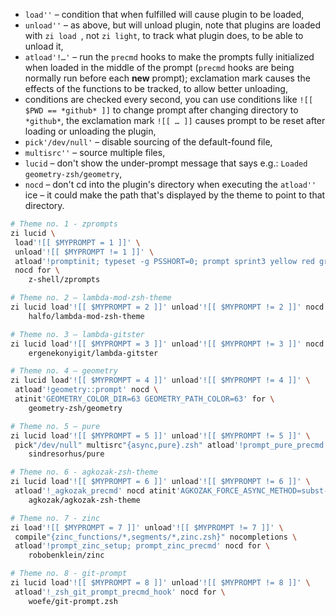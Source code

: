 
- `load''` – condition that when fulfilled will cause plugin to be loaded,
- `unload''` – as above, but will unload plugin, note that plugins are loaded with <code>zi load </code>, not `zi light`, to track what plugin does, to be able to unload it,
- `atload'!…'` – run the `precmd` hooks to make the prompts fully initialized when loaded in the middle of the prompt (`precmd` hooks are being normally run before each **new** prompt); exclamation mark causes the effects of the functions to be tracked, to allow better unloading,
- conditions are checked every second, you can use conditions like `![[ $PWD == *github* ]]` to change prompt after changing directory to `*github*`, the exclamation mark `![[ … ]]` causes prompt to be reset after loading or unloading the plugin,
- `pick'/dev/null'` – disable sourcing of the default-found file,
- `multisrc''` – source multiple files,
- `lucid` – don't show the under-prompt message that says e.g.: `Loaded geometry-zsh/geometry`,
- `nocd` – don't cd into the plugin's directory when executing the `atload''` ice – it could make the path that's displayed by the theme to point to that directory.

```zsh
# Theme no. 1 - zprompts
zi lucid \
 load'![[ $MYPROMPT = 1 ]]' \
 unload'![[ $MYPROMPT != 1 ]]' \
 atload'!promptinit; typeset -g PSSHORT=0; prompt sprint3 yellow red green blue' \
 nocd for \
    z-shell/zprompts

# Theme no. 2 – lambda-mod-zsh-theme
zi lucid load'![[ $MYPROMPT = 2 ]]' unload'![[ $MYPROMPT != 2 ]]' nocd for \
    halfo/lambda-mod-zsh-theme

# Theme no. 3 – lambda-gitster
zi lucid load'![[ $MYPROMPT = 3 ]]' unload'![[ $MYPROMPT != 3 ]]' nocd for \
    ergenekonyigit/lambda-gitster

# Theme no. 4 – geometry
zi lucid load'![[ $MYPROMPT = 4 ]]' unload'![[ $MYPROMPT != 4 ]]' \
 atload'!geometry::prompt' nocd \
 atinit'GEOMETRY_COLOR_DIR=63 GEOMETRY_PATH_COLOR=63' for \
    geometry-zsh/geometry

# Theme no. 5 – pure
zi lucid load'![[ $MYPROMPT = 5 ]]' unload'![[ $MYPROMPT != 5 ]]' \
 pick"/dev/null" multisrc"{async,pure}.zsh" atload'!prompt_pure_precmd' nocd for \
    sindresorhus/pure

# Theme no. 6 - agkozak-zsh-theme
zi lucid load'![[ $MYPROMPT = 6 ]]' unload'![[ $MYPROMPT != 6 ]]' \
 atload'!_agkozak_precmd' nocd atinit'AGKOZAK_FORCE_ASYNC_METHOD=subst-async' for \
    agkozak/agkozak-zsh-theme

# Theme no. 7 - zinc
zi load'![[ $MYPROMPT = 7 ]]' unload'![[ $MYPROMPT != 7 ]]' \
 compile"{zinc_functions/*,segments/*,zinc.zsh}" nocompletions \
 atload'!prompt_zinc_setup; prompt_zinc_precmd' nocd for \
    robobenklein/zinc

# Theme no. 8 - git-prompt
zi lucid load'![[ $MYPROMPT = 8 ]]' unload'![[ $MYPROMPT != 8 ]]' \
 atload'!_zsh_git_prompt_precmd_hook' nocd for \
    woefe/git-prompt.zsh
```

